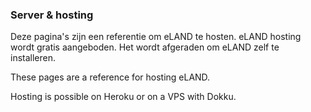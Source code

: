 ### Server & hosting

Deze pagina's zijn een referentie om eLAND te hosten. eLAND hosting wordt gratis aangeboden. Het wordt afgeraden om eLAND zelf te installeren. 

These pages are a reference for hosting eLAND.

Hosting is possible on Heroku or on a VPS with Dokku.
